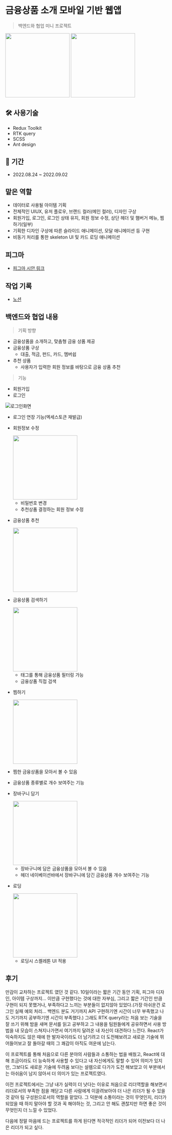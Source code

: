 # 금융상품 소개 모바일 기반 웹앱

> 백엔드와 협업 미니 프로젝트

<div style={{display: "flex"}}>
<image src="https://user-images.githubusercontent.com/90392240/190893467-8a03c0dd-f18f-4647-907a-d824c9c4c993.png" width="200" />
<image src="https://user-images.githubusercontent.com/90392240/190893398-72f70664-b5e5-4aa2-aca6-71393f7a5cfa.png" width="200"/>
</div>

## 🛠 사용기술

- Redux Toolkit
- RTK query
- SCSS
- Ant design

## 📅 기간

- 2022.08.24 ~ 2022.09.02

## 맡은 역할

- 데이터로 사용될 아이템 기획
- 전체적인 UIUX, 유저 플로우, 브랜드 컬러(메인 컬러), 디자인 구상
- 회원가입, 로그인, 로그인 상태 유지, 회원 정보 수정, 상단 헤더 및 햄버거 메뉴, 찜하기(일부)
- 기획한 디자인 구상에 따른 슬라이드 애니메이션, 모달 애니메이션 등 구현
- 비동기 처리를 통한 skeleton UI 및 카드 로딩 애니메이션

## 피그마

- [피그마 시안 링크](https://www.figma.com/file/dU8vLAjRevb7hmCLzblX4q?embed_host=notion&kind=&node-id=0%3A1&viewer=1)

## 작업 기록

- [노션](https://quickest-asterisk-75d.notion.site/Front-End-4f24f7a994094a8682951692c22e2d08)

## 백엔드와 협업 내용

> 기획 방향

- 금융상품을 소개하고, 맞춤형 금융 상품 제공
- 금융상품 구상
  - 대출, 적금, 펀드, 카드, 멤버쉽
- 추천 상품
  - 사용자가 입력한 회원 정보를 바탕으로 금융 상품 추천

> 기능

- 회원가입
- 로그인

![로그인화면](https://user-images.githubusercontent.com/98644969/210850134-c88759ac-c735-49b6-bbed-da007a2b2f4b.gif)
  - 로그인 연장 기능(엑세스토큰 재발급)

- 회원정보 수정

  <image src="https://user-images.githubusercontent.com/90392240/190893576-ae9bab6a-f101-46be-ac4b-4d9d6faa6816.png" width="200" />

  - 비밀번호 변경
  - 추천상품 결정하는 회원 정보 수정

- 금융상품 추천

  <image src="https://user-images.githubusercontent.com/90392240/190893659-040f97c6-f775-4868-86ac-7612d6a9b001.png" width="200" />

- 금융상품 검색하기

  <image src="https://user-images.githubusercontent.com/90392240/190896210-87e45088-f1b9-4274-b3aa-ee43cb591351.gif" width="200" />

  - 태그를 통해 금융상품 필터링 가능
  - 금융상품 직접 검색

- 찜하기

  <image src="https://user-images.githubusercontent.com/90392240/190913655-365ea8b4-4d3e-4fde-b0bf-ba87e3601e41.gif" width="200" />

- 찜한 금융상품을 모아서 볼 수 있음
- 금융상품 종류별로 개수 보여주는 기능

- 장바구니 담기

  <image src="https://user-images.githubusercontent.com/90392240/190898852-3c185eaf-22ce-4738-b8a3-4f7376c87486.gif" width="200" />

  - 장바구니에 담은 금융상품을 모아서 볼 수 있음
  - 헤더 네이베이션바에서 장바구니에 담긴 금융상품 개수 보여주는 기능

- 로딩

  <image src="https://user-images.githubusercontent.com/90392240/190913802-1720bf4d-c725-4d6e-9da2-f880a4293ea2.gif" width="200" />

  - 로딩시 스켈레톤 UI 적용


## 후기

만감이 교차하는 프로젝트 였던 것 같다. 10일이라는 짧은 기간 동안 기획, 피그마 디자인, 아이템 구상까지... 이만큼 구현했다는 것에 대한 자부심, 그리고 짧은 기간인 만큼 구현이 되지 못했거나, 부족하다고 느끼는 부분들이 없지않아 있었다.(가장 아쉬운건 로그인 실패 예외 처리... 백엔드 분도 거기까지 API 구현하기엔 시간이 너무 부족했고 나도 거기까지 공부하기엔 시간이 부족했다.) 그래도 RTK query라는 처음 보는 기술을 잘 쓰기 위해 밤을 새며 문서를 읽고 공부하고 그 내용을 팀원들에게 공유하면서 사용 방법을  내 모습이 스쳐지나가면서 여기까지 달려온 내 자신이 대견하다 느낀다. React가 익숙하지도 않은 때에 한 발자국이라도 더 남기려고 더 도전해보려고 새로운 기술에 뛰어들어보고 잘 돌아갈 때의 그 쾌감이 아직도 여운에 남는다.

이 프로젝트를 통해 처음으로 다른 분야의 사람들과 소통하는 법을 배웠고, React에 대해 조금이라도 더 능숙하게 사용할 수 있다고 내 자신에게도 말할 수 있어 의미가 있지만, 그보다도 새로운 기술에 두려움 보다는 설렘으로 다가가 도전 해보았고 이 부분에서는 아쉬움이 남지 않아서 더 의미가 있는 프로젝트였다.

이전 프로젝트에서는 그냥 내가 실력이 더 낫다는 이유로 처음으로 리더역할을 해보면서 리더로서의 부족한 점을 깨닫고 다른 사람에게 이끌려보아야 더 나은 리더가 될 수 있을 것 같아 팀 구성원으로서의 역할을 맡았다. 그 덕분에 소통이라는 것이 무엇인지, 리더가 되었을 때 하지 말아야 할 것과 꼭 해야하는 것, 그리고 안 해도 괜찮지만 하면 좋은 것이 무엇인지 더 느낄 수 있었다.

다음에 정말 마음에 드는 프로젝트를 하게 된다면 적극적인 리더가 되어 이전보다 더 나은 리더가 되고 싶다.
